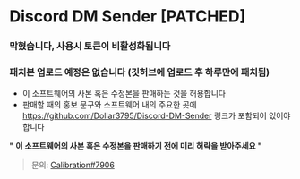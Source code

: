 # Discord DM Sender [PATCHED]

### **막혔습니다, 사용시 토큰이 비활성화됩니다**
### **패치본 업로드 예정은 없습니다 (깃허브에 업로드 후 하루만에 패치됨)**

- 이 소프트웨어의 사본 혹은 수정본을 판매하는 것을 허용합니다
- 판매할 때의 홍보 문구와 소프트웨어 내의 주요한 곳에 https://github.com/Dollar3795/Discord-DM-Sender 링크가 포함되어 있어야 합니다

**" 이 소프트웨어의 사본 혹은 수정본을 판매하기 전에 미리 허락을 받아주세요 "**

> 문의: [Calibration#7906](https://discord.gg/Uy8qfRJag6)
